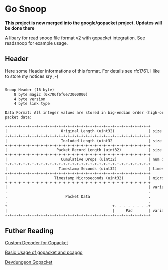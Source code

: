 # Go Snoop

**This project is now merged into the google/gopacket project. Updates will be done there**

A libary for read snoop file format v2 with gopacket integration.
See readsnoop for example usage.

## Header

Here some Header informations of this format. For details see rfc1761.
I like to store my notices sry ;-)

```txt

Snoop Header (16 byte)
    8 byte magic (0x706f6f6e73000000)
    4 byte version
    4 byte link type

Data Format: All integer values are stored in big-endian order (high-order first)
packet data:

+-+-+-+-+-+-+-+-+-+-+-+-+-+-+-+-+-+-+-+-+-+-+-+-+-+-+-+-+-+-+-+-+
|                        Original Length (uint32)               | size captured packet on network
+-+-+-+-+-+-+-+-+-+-+-+-+-+-+-+-+-+-+-+-+-+-+-+-+-+-+-+-+-+-+-+-+
|                        Included Length (uint32                | size Data field (Packet Data)
+-+-+-+-+-+-+-+-+-+-+-+-+-+-+-+-+-+-+-+-+-+-+-+-+-+-+-+-+-+-+-+-+
|                      Packet Record Length (uint32)            | size total length rec (24 octets of descriptive information + packet data + pad field)
+-+-+-+-+-+-+-+-+-+-+-+-+-+-+-+-+-+-+-+-+-+-+-+-+-+-+-+-+-+-+-+-+
|                        Cumulative Drops (uint32)              | num of packetes that were lost by the system (lack impl. set to 0)
+-+-+-+-+-+-+-+-+-+-+-+-+-+-+-+-+-+-+-+-+-+-+-+-+-+-+-+-+-+-+-+-+
|                       Timestamp Seconds (uint32)              | timestamp since 01 01 1970
+-+-+-+-+-+-+-+-+-+-+-+-+-+-+-+-+-+-+-+-+-+-+-+-+-+-+-+-+-+-+-+-+
|                     Timestamp Microseconds (uint32)           | microsecond packet arrival time
+-+-+-+-+-+-+-+-+-+-+-+-+-+-+-+-+-+-+-+-+-+-+-+-+-+-+-+-+-+-+-+-+
|                                                               | variable length holding the packet that was captured, beginning with its datalink header
.                                                               .
.                          Packet Data                          .
.                                                               .
+                                               +- - - - - - - -+
|                                               |     Pad       | variable  length field holding zeros
+-+-+-+-+-+-+-+-+-+-+-+-+-+-+-+-+-+-+-+-+-+-+-+-+-+-+-+-+-+-+-+-+
```

## Futher Reading

[Custom Decoder for Gopacket](https://damianzaremba.co.uk/2017/12/decoding-arista-ethertype-headers-with-gopacket/)

[Basic Usage of gopacket and pcapgo](https://gowalker.org/github.com/google/gopacket/pcapgo)

[Devdungeon Gopacket](https://www.devdungeon.com/content/packet-capture-injection-and-analysis-gopacket)
